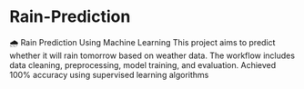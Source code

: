 # Rain-Prediction
🌧️ Rain Prediction Using Machine Learning This project aims to predict whether it will rain tomorrow based on weather data. The workflow includes data cleaning, preprocessing, model training, and evaluation. Achieved 100% accuracy using supervised learning algorithms
